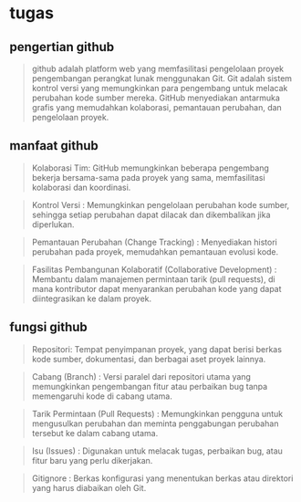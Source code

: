 # tugas

## pengertian github
  > github adalah platform web yang memfasilitasi pengelolaan proyek pengembangan perangkat lunak menggunakan Git. Git adalah sistem kontrol versi yang memungkinkan para pengembang untuk melacak perubahan kode sumber mereka.
    GitHub menyediakan antarmuka grafis yang memudahkan kolaborasi, pemantauan perubahan, dan pengelolaan proyek. 

## manfaat github
  > Kolaborasi Tim: GitHub memungkinkan beberapa pengembang bekerja bersama-sama pada proyek yang sama, memfasilitasi kolaborasi dan koordinasi.

  > Kontrol Versi : Memungkinkan pengelolaan perubahan kode sumber, sehingga setiap perubahan dapat dilacak dan dikembalikan jika diperlukan.

  > Pemantauan Perubahan (Change Tracking) : Menyediakan histori perubahan pada proyek, memudahkan pemantauan evolusi kode.

  > Fasilitas Pembangunan Kolaboratif (Collaborative Development) : Membantu dalam manajemen permintaan tarik (pull requests), di mana kontributor dapat menyarankan perubahan kode yang dapat diintegrasikan ke dalam proyek.

## fungsi github
  > Repositori: Tempat penyimpanan proyek, yang dapat berisi berkas kode sumber, dokumentasi, dan berbagai aset proyek lainnya.

  > Cabang (Branch) : Versi paralel dari repositori utama yang memungkinkan pengembangan fitur atau perbaikan bug tanpa memengaruhi kode di cabang utama.

  > Tarik Permintaan (Pull Requests) : Memungkinkan pengguna untuk mengusulkan perubahan dan meminta penggabungan perubahan tersebut ke dalam cabang utama.

  > Isu (Issues) : Digunakan untuk melacak tugas, perbaikan bug, atau fitur baru yang perlu dikerjakan.

  > Gitignore : Berkas konfigurasi yang menentukan berkas atau direktori yang harus diabaikan oleh Git.


 
   
